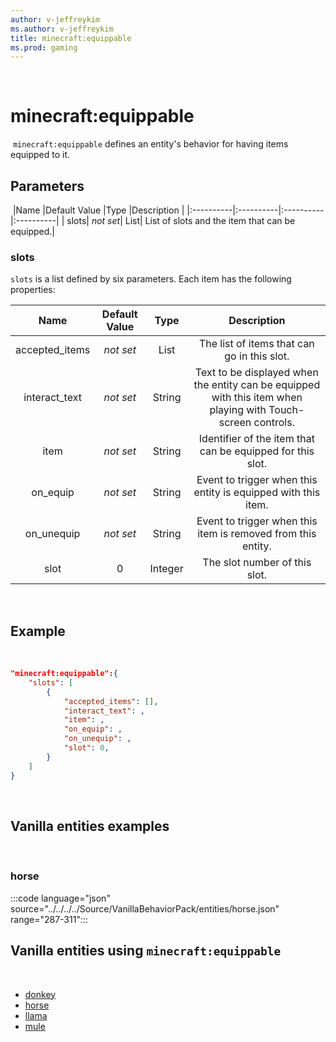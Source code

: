 ```yaml
---
author: v-jeffreykim
ms.author: v-jeffreykim
title: minecraft:equippable
ms.prod: gaming
---
```

​
# minecraft:equippable
​
`minecraft:equippable` defines an entity's behavior for having items equipped to it.
​
## Parameters
​
|Name |Default Value  |Type  |Description  |
|:----------|:----------|:----------|:----------|
| slots| *not set*| List| List of slots and the item that can be equipped.|

### slots

`slots` is a list defined by six parameters. Each item has the following properties:

| Name| Default Value| Type| Description |
|:-----------:|:-----------:|:-----------:|:-----------:|
| accepted_items| *not set*| List| The list of items that can go in this slot. |
| interact_text| *not set*| String| Text to be displayed when the entity can be equipped with this item when playing with Touch-screen controls. |
| item| *not set*| String| Identifier of the item that can be equipped for this slot. |
| on_equip| *not set*| String| Event to trigger when this entity is equipped with this item. |
| on_unequip| *not set*| String| Event to trigger when this item is removed from this entity. |
| slot| 0| Integer| The slot number of this slot. |
​
## Example
​
```json
"minecraft:equippable":{
    "slots": [
        {
            "accepted_items": [],
            "interact_text": ,
            "item": ,
            "on_equip": ,
            "on_unequip": ,
            "slot": 0,
        }
    ]
}
```
​
## Vanilla entities examples
​
### horse

:::code language="json" source="../../../../Source/VanillaBehaviorPack/entities/horse.json" range="287-311":::
​
## Vanilla entities using `minecraft:equippable`
​
- [donkey](../../../../Source/VanillaBehaviorPack_Snippets/entities/donkey.md)
- [horse](../../../../Source/VanillaBehaviorPack_Snippets/entities/horse.md)
- [llama](../../../../Source/VanillaBehaviorPack_Snippets/entities/llama.md)
- [mule](../../../../Source/VanillaBehaviorPack_Snippets/entities/mule.md)